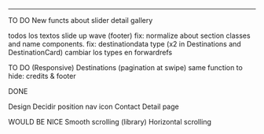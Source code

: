 
---
TO DO
New functs
about slider
detail gallery

todos los textos slide up wave (footer)
fix: normalize about section classes and name components.
fix: destinationdata type (x2 in Destinations and DestinationCard)
cambiar los types en forwardrefs

TO DO (Responsive)
Destinations (pagination at swipe)
same function to hide: credits & footer

DONE


Design
Decidir position nav icon
Contact
Detail page

WOULD BE NICE
Smooth scrolling (library)
Horizontal scrolling

